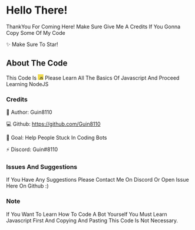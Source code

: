 # Hello There!
ThankYou For Coming Here! Make Sure Give Me A Credits If You Gonna Copy Some Of My Code

✨ Make Sure To Star!

## About The Code
This Code Is <code><img height="15" src="https://raw.githubusercontent.com/github/explore/80688e429a7d4ef2fca1e82350fe8e3517d3494d/topics/javascript/javascript.png"></code>
Please Learn All The Basics Of Javascript And Proceed Learning NodeJS 

### Credits
🌱 Author: Guin8110

💻 Github: https://github.com/Guin8110

🥅 Goal: Help People Stuck In Coding Bots

⚡ Discord: Guin#8110 

### Issues And Suggestions
If You Have Any Suggestions Please Contact Me On Discord Or Open Issue Here On Github :)

### Note
If You Want To Learn How To Code A Bot Yourself You Must Learn Javascript First And Copying And Pasting This Code Is Not Necessary.
